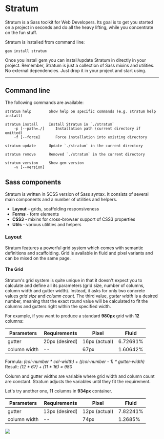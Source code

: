 Stratum
=======

Stratum is a Sass toolkit for Web Developers. Its goal is to get you started on a project in seconds and do all the heavy lifting, while you concentrate on the fun stuff.

Stratum is installed from command line:

`gem install stratum`

Once you install gem you can install/update Stratum in directly in your project. Remember, Stratum is just a collection of Sass mixins and utilities. No external dependencies. Just drop it in your project and start using.

---

Command line
------------

The following commands are available:

```
stratum help        Show help on specific commands (e.g. stratum help install)

stratum install     Install Stratum in `./stratum`
	-p [--path=./]	   Installation path (current directory if omitted)
	-f [--force]	   Force installation into existing directory

stratum update      Update `./stratum` in the current directory

stratum remove      Removed `./stratum` in the current directory

stratum version     Show gem version
    -v [--version]
```

Sass components
---------------

Stratum is written in SCSS version of Sass syntax. It consists of several main components and a number of utilities and helpers.

* **Layout** – grids, scaffolding responsiveness
* **Forms** - form elements
* **CSS3** - mixins for cross-browser support of CSS3 properties
* **Utils** - various utilities and helpers

### Layout

Stratum features a powerful grid system which comes with semantic definitions and scaffolding. Grid is available in fluid and pixel variants and can be mixed on the same page.

#### The Grid

Stratum's grid system is quite unique in that it doesn't expect you to calculate and define all its parameters (grid size, number of columns, column width and gutter width). Instead, it asks for only two concrete values *grid size* and *column count*. The third value, *gutter width* is a desired number, meaning that the exact round value will be calculated to fit the columns and gutters right within the specified width.

For example, if you want to produce a standard **980px** grid with **12** columns:

| Parameters      | Requirements   | Pixel         | Fluid
|-----------------|----------------|---------------|-------------
| gutter          | 20px (desired) | 16px (actual) | 6.72691%
| column width    | --             | 67px          | 1.60642%

Formula: *(col-number * col-width) + ((col-number - 1) * gutter-width)*  
Result: *(12 * 67) + (11 * 16) = 980*

Column and gutter widths are variable where grid width and column count are constant. Stratum adjusts the variables until they fit the requirement.

Let's try another one, **11** columns in **934px** container.

| Parameters      | Requirements   | Pixel         | Fluid
|-----------------|----------------|---------------|-------------
| gutter          | 13px (desired) | 12px (actual) | 7.82241%
| column width    | --             | 74px          | 1.2685%

![](https://ga-beacon.appspot.com/UA-332655-4/stratum/readme?pixel)

